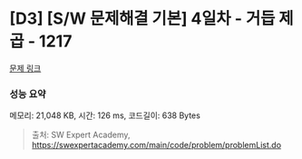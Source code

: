 # [D3] [S/W 문제해결 기본] 4일차 - 거듭 제곱 - 1217 

[문제 링크](https://swexpertacademy.com/main/code/problem/problemDetail.do?contestProbId=AV14dUIaAAUCFAYD) 

### 성능 요약

메모리: 21,048 KB, 시간: 126 ms, 코드길이: 638 Bytes



> 출처: SW Expert Academy, https://swexpertacademy.com/main/code/problem/problemList.do